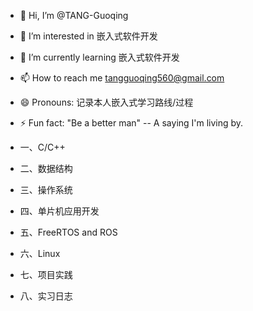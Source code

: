 - 👋 Hi, I’m @TANG-Guoqing
- 👀 I’m interested in 嵌入式软件开发
- 🌱 I’m currently learning 嵌入式软件开发
- 📫 How to reach me tangguoqing560@gmail.com
- 😄 Pronouns: 记录本人嵌入式学习路线/过程
- ⚡ Fun fact: "Be a better man"  -- A saying I'm living by.

-  一、C/C++
-  二、数据结构
-  三、操作系统
-  四、单片机应用开发
-  五、FreeRTOS and ROS
-  六、Linux
-  七、项目实践
-  八、实习日志
